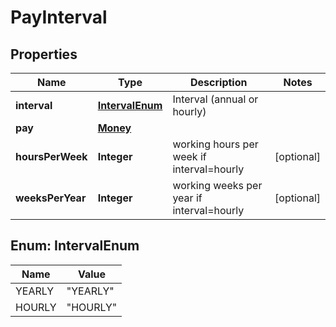 

# PayInterval


## Properties

| Name | Type | Description | Notes |
|------------ | ------------- | ------------- | -------------|
|**interval** | [**IntervalEnum**](#IntervalEnum) | Interval (annual or hourly) |  |
|**pay** | [**Money**](Money.md) |  |  |
|**hoursPerWeek** | **Integer** | working hours per week if interval&#x3D;hourly |  [optional] |
|**weeksPerYear** | **Integer** | working weeks per year if interval&#x3D;hourly |  [optional] |



## Enum: IntervalEnum

| Name | Value |
|---- | -----|
| YEARLY | &quot;YEARLY&quot; |
| HOURLY | &quot;HOURLY&quot; |



